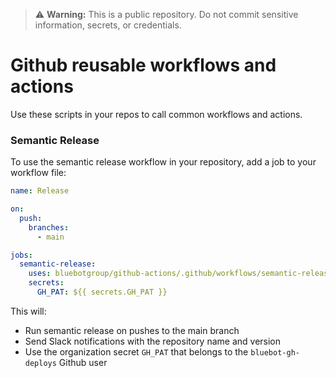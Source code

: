 
> ⚠️ **Warning:** This is a public repository. Do not commit sensitive information, secrets, or credentials.

# Github reusable workflows and actions

Use these scripts in your repos to call common workflows and actions.

### Semantic Release

To use the semantic release workflow in your repository, add a job to your workflow file:

```yaml
name: Release

on:
  push:
    branches:
      - main

jobs:
  semantic-release:
    uses: bluebotgroup/github-actions/.github/workflows/semantic-release.yaml@main
    secrets:
      GH_PAT: ${{ secrets.GH_PAT }}
```

This will:
- Run semantic release on pushes to the main branch
- Send Slack notifications with the repository name and version
- Use the organization secret `GH_PAT` that belongs to the `bluebot-gh-deploys` Github user
